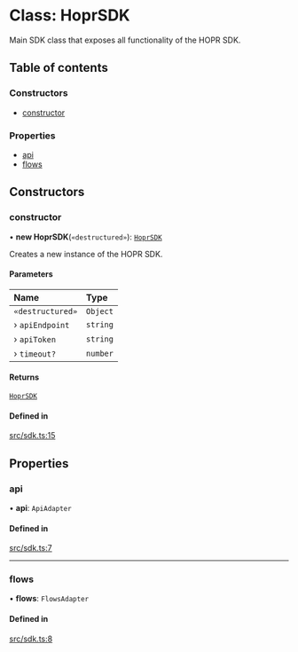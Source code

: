 # Class: HoprSDK

Main SDK class that exposes all functionality of the HOPR SDK.

## Table of contents

### Constructors

- [constructor](HoprSDK.md#constructor)

### Properties

- [api](HoprSDK.md#api)
- [flows](HoprSDK.md#flows)

## Constructors

### constructor

• **new HoprSDK**(`«destructured»`): [`HoprSDK`](HoprSDK.md)

Creates a new instance of the HOPR SDK.

#### Parameters

| Name | Type |
| :------ | :------ |
| `«destructured»` | `Object` |
| › `apiEndpoint` | `string` |
| › `apiToken` | `string` |
| › `timeout?` | `number` |

#### Returns

[`HoprSDK`](HoprSDK.md)

#### Defined in

[src/sdk.ts:15](https://github.com/hoprnet/hopr-sdk/blob/7b4777d5661880e8518778cfcfa0ac332679e349/src/sdk.ts#L15)

## Properties

### api

• **api**: `ApiAdapter`

#### Defined in

[src/sdk.ts:7](https://github.com/hoprnet/hopr-sdk/blob/7b4777d5661880e8518778cfcfa0ac332679e349/src/sdk.ts#L7)

___

### flows

• **flows**: `FlowsAdapter`

#### Defined in

[src/sdk.ts:8](https://github.com/hoprnet/hopr-sdk/blob/7b4777d5661880e8518778cfcfa0ac332679e349/src/sdk.ts#L8)
